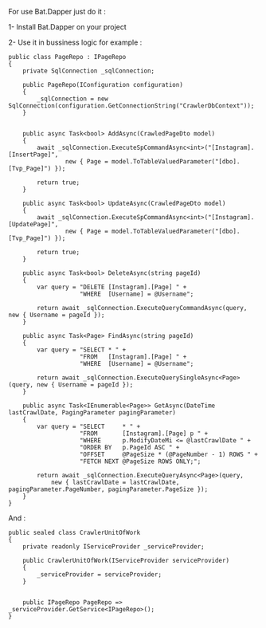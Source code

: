 For use Bat.Dapper just do it :

1- Install Bat.Dapper on your project


2- Use it in bussiness logic
for example :

    public class PageRepo : IPageRepo
    {
        private SqlConnection _sqlConnection;

        public PageRepo(IConfiguration configuration)
        {
            _sqlConnection = new SqlConnection(configuration.GetConnectionString("CrawlerDbContext"));
        }


        public async Task<bool> AddAsync(CrawledPageDto model)
        {
            await _sqlConnection.ExecuteSpCommandAsync<int>("[Instagram].[InsertPage]",
                    new { Page = model.ToTableValuedParameter("[dbo].[Tvp_Page]") });

            return true;
        }

        public async Task<bool> UpdateAsync(CrawledPageDto model)
        {
            await _sqlConnection.ExecuteSpCommandAsync<int>("[Instagram].[UpdatePage]",
                    new { Page = model.ToTableValuedParameter("[dbo].[Tvp_Page]") });

            return true;
        }

        public async Task<bool> DeleteAsync(string pageId)
        {
            var query = "DELETE [Instagram].[Page] " +
                        "WHERE  [Username] = @Username";
            
            return await _sqlConnection.ExecuteQueryCommandAsync(query, new { Username = pageId });
        }

        public async Task<Page> FindAsync(string pageId)
        {
            var query = "SELECT * " +
                        "FROM   [Instagram].[Page] " +
                        "WHERE  [Username] = @Username";
                
            return await _sqlConnection.ExecuteQuerySingleAsync<Page>(query, new { Username = pageId });
        }

        public async Task<IEnumerable<Page>> GetAsync(DateTime lastCrawlDate, PagingParameter pagingParameter)
        {
            var query = "SELECT		* " +
                        "FROM		[Instagram].[Page] p " +
                        "WHERE      p.ModifyDateMi <= @lastCrawlDate " +
                        "ORDER BY	p.PageId ASC " +
                        "OFFSET		@PageSize * (@PageNumber - 1) ROWS " +
                        "FETCH NEXT	@PageSize ROWS ONLY;";

            return await _sqlConnection.ExecuteQueryAsync<Page>(query,
                new { lastCrawlDate = lastCrawlDate, pagingParameter.PageNumber, pagingParameter.PageSize });
        }
    }

And :

    public sealed class CrawlerUnitOfWork
    {
        private readonly IServiceProvider _serviceProvider;

        public CrawlerUnitOfWork(IServiceProvider serviceProvider)
        {
            _serviceProvider = serviceProvider;
        }


        public IPageRepo PageRepo => _serviceProvider.GetService<IPageRepo>();
    }
